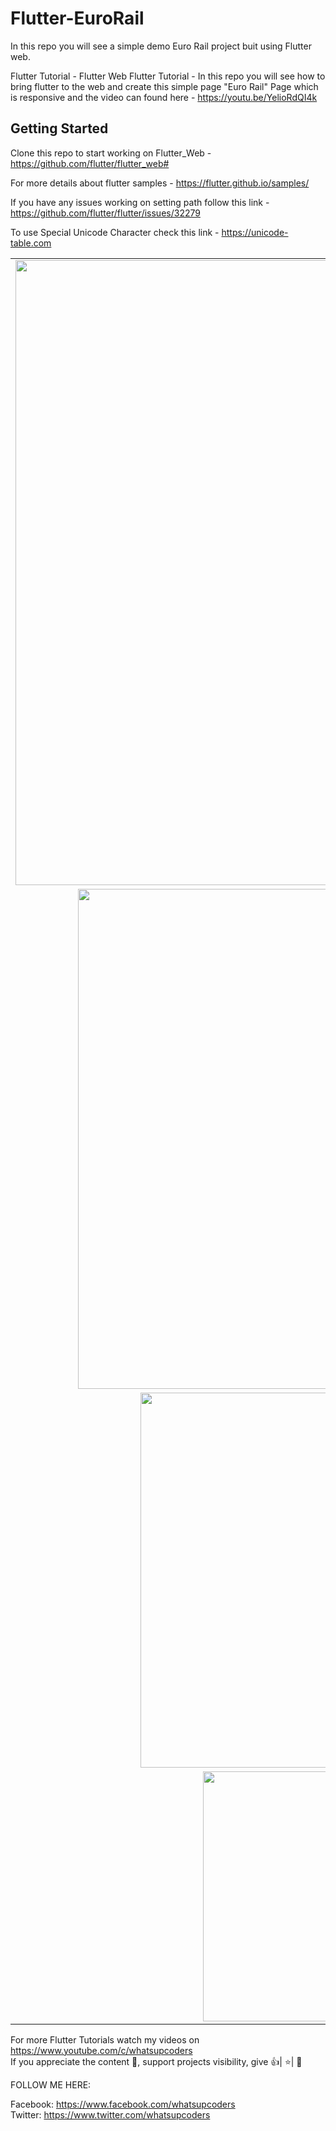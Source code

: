 # Flutter-EuroRail
In this repo you will see a simple demo Euro Rail project buit using Flutter web.

Flutter Tutorial - Flutter Web
Flutter Tutorial - In this repo you will see how to bring flutter to the web and create this simple page "Euro Rail" Page which is responsive and the video can found here - https://youtu.be/YelioRdQI4k

## Getting Started
Clone this repo to start working on Flutter_Web  - https://github.com/flutter/flutter_web#

For more details about flutter samples - https://flutter.github.io/samples/

If you have any issues working on setting path follow this link - https://github.com/flutter/flutter/issues/32279

To use Special Unicode Character check this link - https://unicode-table.com

<div style="text-align: center">
    <table>
        <tr>
            <td style="text-align: center">
                    <img src="https://github.com/whatsupcoders/Flutter-EuroRail/blob/master/flutter_euro_rail_web/assets/Flutter_web_gif.gif" width="1000" heigth="600"/>
            </td>  
        </tr>
        <tr>    <td style="text-align: center">              
                     <img src="https://github.com/whatsupcoders/Flutter-EuroRail/blob/master/flutter_euro_rail_web/assets/large.PNG" width="800"/></tr>
            </td>
            <tr><td style="text-align: center">
                    <img src="https://github.com/whatsupcoders/Flutter-EuroRail/blob/master/flutter_euro_rail_web/assets/medium.PNG" width="600"/>
                </td></tr>
          <tr> <td style="text-align: center">
                    <img src="https://github.com/whatsupcoders/Flutter-EuroRail/blob/master/flutter_euro_rail_web/assets/Screenshot_1561065630.png" width="400"/>
          </td>
        </tr>
  </table>
  </div>
  
For more Flutter Tutorials watch my videos on https://www.youtube.com/c/whatsupcoders <br />
If you appreciate the content 📖, support projects visibility, give 👍| ⭐| 👏

FOLLOW ME HERE:

Facebook: https://www.facebook.com/whatsupcoders <br />
Twitter: https://www.twitter.com/whatsupcoders
